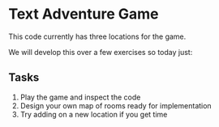 # Text Adventure Game

This code currently has three locations for the game.

We will develop this over a few exercises so today just:

## Tasks
1. Play the game and inspect the code
2. Design your own map of rooms ready for implementation
3. Try adding on a new location if you get time